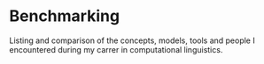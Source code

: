 # Benchmarking
Listing and comparison of the concepts, models, tools and people I encountered during my carrer in computational linguistics.

